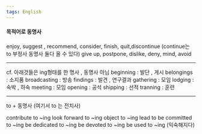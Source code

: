 ```yaml
---
tags: English
---
```

#### 목적어로 동명사

enjoy, suggest , recommend, consider,
finish, quit,discontinue (continue는 to 부정사 동명사 둘다 올 수 있다)
give up, postpone, dislike, deny, mind, avoid

-----------------

cf. 아래것들은 ing형태를 한 명사 , 동명사 아님
beginning : 발단 , 게시
belongings : 소지품
broadcasting : 방송
findings : 발견 , 연구결과
gathering : 모임
lodging : 숙박  , 하숙
meeting : 모임
opening : 공석
shipping : 선적
tranning : 훈련

---------
to + 동명사 (여기서 to 는 전치사)

contribute to ~ing
look forward to ~ing
object to ~ing
lead to
be committed to ~ing
be dedicated to ~ing
be devoted to ~ing
be used to ~ing (익숙해지다)
